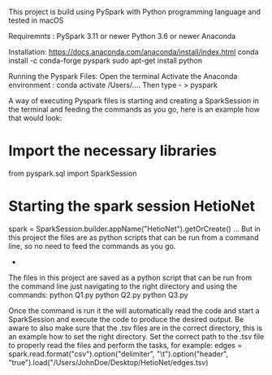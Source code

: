 This project is build using PySpark with Python programming language and tested in macOS

Requiremnts :
PySpark 3.11 or newer
Python 3.6 or newer
Anaconda

Installation:
https://docs.anaconda.com/anaconda/install/index.html
conda install -c conda-forge pyspark
sudo apt-get install python

Running the Pyspark Files:
Open the terminal
Activate the Anaconda environment : conda activate /Users/....
Then type - > pyspark  

A way of executing Pyspark files is starting and creating a SparkSession in the terminal and feeding the commands as you go, here is an example how that would look:
# Import the necessary libraries
from pyspark.sql import SparkSession
# Starting the spark session HetioNet
spark = SparkSession.builder.appName("HetioNet").getOrCreate()
...
But in this project the files are as python scripts that can be run from a command line, so no need to feed the commands as you go.

*
The files in this project are saved as a python script that can be run from the command line just navigating to the right directory and using the commands:
python Q1.py
python Q2.py
python Q3.py

Once the command is run it the will automatically read the code and start a SparkSession and execute the code to produce the desired output.
Be aware to also make sure that the .tsv files are in the correct directory, this is an example how to set the right directory.
Set the correct path to the .tsv file to properly read the files and perform the tasks, for example:
edges = spark.read.format("csv").option("delimiter", "\t").option("header", "true").load("/Users/JohnDoe/Desktop/HetioNet/edges.tsv)


